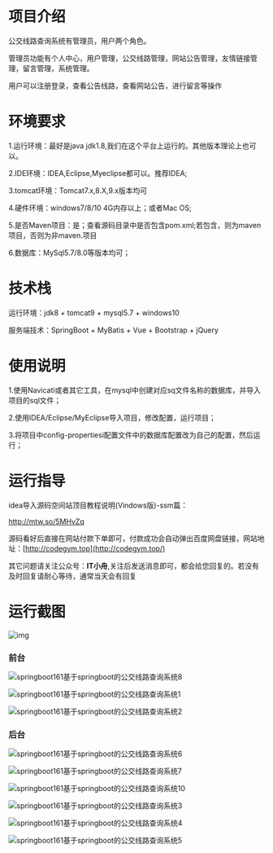 # 项目介绍

公交线路查询系统有管理员，用户两个角色。



管理员功能有个人中心，用户管理，公交线路管理，网站公告管理，友情链接管理，留言管理，系统管理。



用户可以注册登录，查看公告线路，查看网站公告，进行留言等操作



# 环境要求



1.运行环境：最好是java jdk1.8,我们在这个平台上运行的。其他版本理论上也可以。 

2.IDE环境：IDEA,Eclipse,Myeclipse都可以。推荐IDEA; 

3.tomcat环境：Tomcat7.x,8.X,9.x版本均可 

4.硬件环境：windows7/8/10 4G内存以上；或者Mac OS; 

5.是否Maven项目：是；查看源码目录中是否包含pom.xml;若包含，则为maven项目，否则为非maven.项目 

6.数据库：MySql5.7/8.0等版本均可；





# 技术栈



运行环境：jdk8 + tomcat9 + mysql5.7 + windows10

服务端技术：SpringBoot + MyBatis + Vue + Bootstrap + jQuery





# 使用说明





1.使用Navicati或者其它工具，在mysql中创建对应sq文件名称的数据库，并导入项目的sql文件； 

2.使用IDEA/Eclipse/MyEclipse导入项目，修改配置，运行项目； 

3.将项目中config-propertiesi配置文件中的数据库配置改为自己的配置，然后运行；





# 运行指导

idea导入源码空间站顶目教程说明(Vindows版)-ssm篇：

http://mtw.so/5MHvZq 

源码看好后直接在网站付款下单即可，付款成功会自动弹出百度网盘链接，网站地址：[http://codegym.top](http://codegym.top/)

其它问题请关注公众号：**IT小舟**,关注后发送消息即可，都会给您回复的。若没有及时回复请耐心等待，通常当天会有回复



# 运行截图

![img](https://gulimallcativen.oss-cn-shenzhen.aliyuncs.com/gdfdfffff22gyyyhghdfgrr/wps17.png)



### 前台

![springboot161基于springboot的公交线路查询系统8](https://gulimallcativen.oss-cn-shenzhen.aliyuncs.com/gdfdfffff22gyyyhghdfgrr/springboot161%E5%9F%BA%E4%BA%8Espringboot%E7%9A%84%E5%85%AC%E4%BA%A4%E7%BA%BF%E8%B7%AF%E6%9F%A5%E8%AF%A2%E7%B3%BB%E7%BB%9F8.png)

![springboot161基于springboot的公交线路查询系统1](https://gulimallcativen.oss-cn-shenzhen.aliyuncs.com/gdfdfffff22gyyyhghdfgrr/springboot161%E5%9F%BA%E4%BA%8Espringboot%E7%9A%84%E5%85%AC%E4%BA%A4%E7%BA%BF%E8%B7%AF%E6%9F%A5%E8%AF%A2%E7%B3%BB%E7%BB%9F1.png)

![springboot161基于springboot的公交线路查询系统2](https://gulimallcativen.oss-cn-shenzhen.aliyuncs.com/gdfdfffff22gyyyhghdfgrr/springboot161%E5%9F%BA%E4%BA%8Espringboot%E7%9A%84%E5%85%AC%E4%BA%A4%E7%BA%BF%E8%B7%AF%E6%9F%A5%E8%AF%A2%E7%B3%BB%E7%BB%9F2.png)



### 后台

![springboot161基于springboot的公交线路查询系统6](https://gulimallcativen.oss-cn-shenzhen.aliyuncs.com/gdfdfffff22gyyyhghdfgrr/springboot161%E5%9F%BA%E4%BA%8Espringboot%E7%9A%84%E5%85%AC%E4%BA%A4%E7%BA%BF%E8%B7%AF%E6%9F%A5%E8%AF%A2%E7%B3%BB%E7%BB%9F6.png)

![springboot161基于springboot的公交线路查询系统7](https://gulimallcativen.oss-cn-shenzhen.aliyuncs.com/gdfdfffff22gyyyhghdfgrr/springboot161%E5%9F%BA%E4%BA%8Espringboot%E7%9A%84%E5%85%AC%E4%BA%A4%E7%BA%BF%E8%B7%AF%E6%9F%A5%E8%AF%A2%E7%B3%BB%E7%BB%9F7.png)

![springboot161基于springboot的公交线路查询系统10](https://gulimallcativen.oss-cn-shenzhen.aliyuncs.com/gdfdfffff22gyyyhghdfgrr/springboot161%E5%9F%BA%E4%BA%8Espringboot%E7%9A%84%E5%85%AC%E4%BA%A4%E7%BA%BF%E8%B7%AF%E6%9F%A5%E8%AF%A2%E7%B3%BB%E7%BB%9F10.png)

![springboot161基于springboot的公交线路查询系统3](https://gulimallcativen.oss-cn-shenzhen.aliyuncs.com/gdfdfffff22gyyyhghdfgrr/springboot161%E5%9F%BA%E4%BA%8Espringboot%E7%9A%84%E5%85%AC%E4%BA%A4%E7%BA%BF%E8%B7%AF%E6%9F%A5%E8%AF%A2%E7%B3%BB%E7%BB%9F3.png)

![springboot161基于springboot的公交线路查询系统4](https://gulimallcativen.oss-cn-shenzhen.aliyuncs.com/gdfdfffff22gyyyhghdfgrr/springboot161%E5%9F%BA%E4%BA%8Espringboot%E7%9A%84%E5%85%AC%E4%BA%A4%E7%BA%BF%E8%B7%AF%E6%9F%A5%E8%AF%A2%E7%B3%BB%E7%BB%9F4.png)

![springboot161基于springboot的公交线路查询系统5](https://gulimallcativen.oss-cn-shenzhen.aliyuncs.com/gdfdfffff22gyyyhghdfgrr/springboot161%E5%9F%BA%E4%BA%8Espringboot%E7%9A%84%E5%85%AC%E4%BA%A4%E7%BA%BF%E8%B7%AF%E6%9F%A5%E8%AF%A2%E7%B3%BB%E7%BB%9F5.png)
